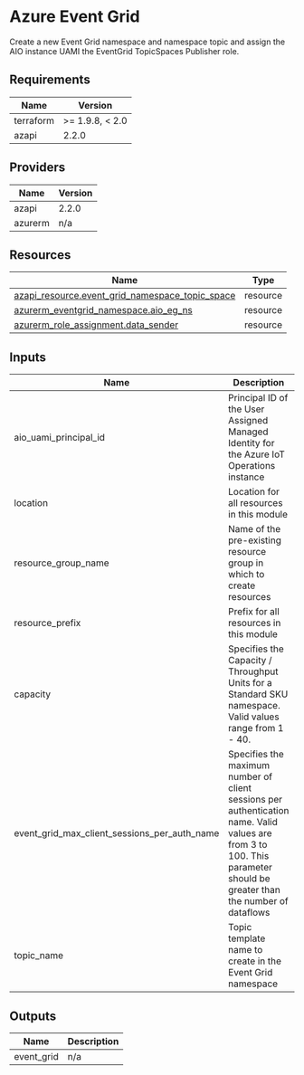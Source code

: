 <!-- BEGIN_TF_DOCS -->
<!-- markdown-table-prettify-ignore-start -->
# Azure Event Grid

Create a new Event Grid namespace and namespace topic and assign the AIO instance UAMI the EventGrid TopicSpaces Publisher role.

## Requirements

| Name | Version |
|------|---------|
| terraform | >= 1.9.8, < 2.0 |
| azapi | 2.2.0 |

## Providers

| Name | Version |
|------|---------|
| azapi | 2.2.0 |
| azurerm | n/a |

## Resources

| Name | Type |
|------|------|
| [azapi_resource.event_grid_namespace_topic_space](https://registry.terraform.io/providers/Azure/azapi/2.2.0/docs/resources/resource) | resource |
| [azurerm_eventgrid_namespace.aio_eg_ns](https://registry.terraform.io/providers/hashicorp/azurerm/latest/docs/resources/eventgrid_namespace) | resource |
| [azurerm_role_assignment.data_sender](https://registry.terraform.io/providers/hashicorp/azurerm/latest/docs/resources/role_assignment) | resource |

## Inputs

| Name | Description | Type | Default | Required |
|------|-------------|------|---------|:--------:|
| aio\_uami\_principal\_id | Principal ID of the User Assigned Managed Identity for the Azure IoT Operations instance | `string` | n/a | yes |
| location | Location for all resources in this module | `string` | n/a | yes |
| resource\_group\_name | Name of the pre-existing resource group in which to create resources | `string` | n/a | yes |
| resource\_prefix | Prefix for all resources in this module | `string` | n/a | yes |
| capacity | Specifies the Capacity / Throughput Units for a Standard SKU namespace. Valid values range from 1 - 40. | `number` | `1` | no |
| event\_grid\_max\_client\_sessions\_per\_auth\_name | Specifies the maximum number of client sessions per authentication name. Valid values are from 3 to 100. This parameter should be greater than the number of dataflows | `number` | `8` | no |
| topic\_name | Topic template name to create in the Event Grid namespace | `string` | `"default"` | no |

## Outputs

| Name | Description |
|------|-------------|
| event\_grid | n/a |
<!-- markdown-table-prettify-ignore-end -->
<!-- END_TF_DOCS -->
